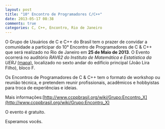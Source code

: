 ```yaml
---
layout: post
title: "10° Encontro de Programadores C/C++"
date: 2013-05-17 08:38
comments: true
categories: C, C++, Encontro, Rio de Janeiro
---
```


O Grupo de Usuários de C e C++ do Brasil tem o prazer de convidar a comunidade a participar do 10° Encontro de Programadores de C & C++ que será realizado no Rio de Janeiro em **25 de Maio de 2013**.
O Evento ocorrerá no auditório *RAV62 do Instituto de Matemática e Estatística da UERJ* [(mapa)](http://www.uerj.br/como_chegar.php), localizado no sexto andar do edifício principal (João Lira Filho), bloco F.
<!-- more -->
Os Encontros de Programadores de C & C++ tem o formato de workshop ou reunião técnica, e pretendem reunir profissionais, acadêmicos e hobbyistas para troca de experiências e ideias.  

Mais informações:[http://www.ccppbrasil.org/wiki/Grupo:Encontro_X](http://www.ccppbrasil.org/wiki/Grupo:Encontro_X)

O evento é gratuito.

Esperamos vocês.
